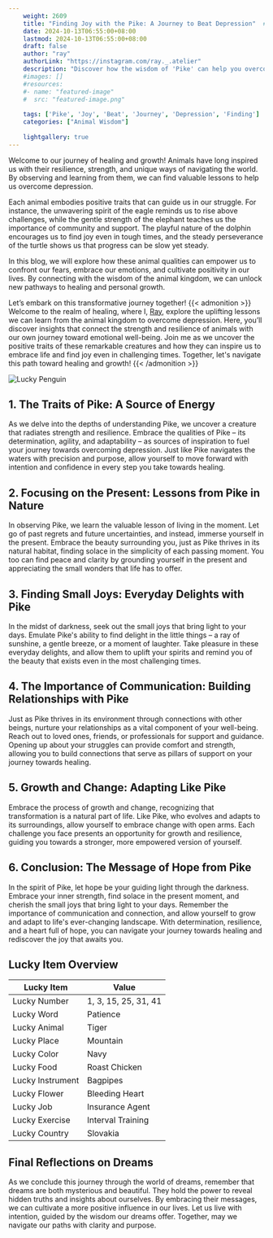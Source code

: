```yaml
---
    weight: 2609
    title: "Finding Joy with the Pike: A Journey to Beat Depression"  # Assuming 'title' column exists
    date: 2024-10-13T06:55:00+08:00
    lastmod: 2024-10-13T06:55:00+08:00
    draft: false
    author: "ray"
    authorLink: "https://instagram.com/ray._.atelier"
    description: "Discover how the wisdom of 'Pike' can help you overcome depression and find joy in your life journey."
    #images: []
    #resources:
    #- name: "featured-image"
    #  src: "featured-image.png"
    
    tags: ['Pike', 'Joy', 'Beat', 'Journey', 'Depression', 'Finding']
    categories: ["Animal Wisdom"]
    
    lightgallery: true
---
```

    
Welcome to our journey of healing and growth! Animals have long inspired us with their resilience, strength, and unique ways of navigating the world. By observing and learning from them, we can find valuable lessons to help us overcome depression.

Each animal embodies positive traits that can guide us in our struggle. For instance, the unwavering spirit of the eagle reminds us to rise above challenges, while the gentle strength of the elephant teaches us the importance of community and support. The playful nature of the dolphin encourages us to find joy even in tough times, and the steady perseverance of the turtle shows us that progress can be slow yet steady.

In this blog, we will explore how these animal qualities can empower us to confront our fears, embrace our emotions, and cultivate positivity in our lives. By connecting with the wisdom of the animal kingdom, we can unlock new pathways to healing and personal growth.

Let’s embark on this transformative journey together!
{{< admonition >}}
Welcome to the realm of healing, where I, [Ray](https://instagram.com/ray._.atelier), explore the uplifting lessons we can learn from the animal kingdom to overcome depression. Here, you’ll discover insights that connect the strength and resilience of animals with our own journey toward emotional well-being. Join me as we uncover the positive traits of these remarkable creatures and how they can inspire us to embrace life and find joy even in challenging times. Together, let's navigate this path toward healing and growth!
{{< /admonition >}}

![Lucky Penguin](https://cdn.pixabay.com/photo/2024/09/07/02/34/penguins-9028827_1280.jpg "Lucky Penguin")

## 1. The Traits of Pike: A Source of Energy
As we delve into the depths of understanding Pike, we uncover a creature that radiates strength and resilience. Embrace the qualities of Pike – its determination, agility, and adaptability – as sources of inspiration to fuel your journey towards overcoming depression. Just like Pike navigates the waters with precision and purpose, allow yourself to move forward with intention and confidence in every step you take towards healing.

## 2. Focusing on the Present: Lessons from Pike in Nature
In observing Pike, we learn the valuable lesson of living in the moment. Let go of past regrets and future uncertainties, and instead, immerse yourself in the present. Embrace the beauty surrounding you, just as Pike thrives in its natural habitat, finding solace in the simplicity of each passing moment. You too can find peace and clarity by grounding yourself in the present and appreciating the small wonders that life has to offer.

## 3. Finding Small Joys: Everyday Delights with Pike
In the midst of darkness, seek out the small joys that bring light to your days. Emulate Pike's ability to find delight in the little things – a ray of sunshine, a gentle breeze, or a moment of laughter. Take pleasure in these everyday delights, and allow them to uplift your spirits and remind you of the beauty that exists even in the most challenging times.

## 4. The Importance of Communication: Building Relationships with Pike
Just as Pike thrives in its environment through connections with other beings, nurture your relationships as a vital component of your well-being. Reach out to loved ones, friends, or professionals for support and guidance. Opening up about your struggles can provide comfort and strength, allowing you to build connections that serve as pillars of support on your journey towards healing.

## 5. Growth and Change: Adapting Like Pike
Embrace the process of growth and change, recognizing that transformation is a natural part of life. Like Pike, who evolves and adapts to its surroundings, allow yourself to embrace change with open arms. Each challenge you face presents an opportunity for growth and resilience, guiding you towards a stronger, more empowered version of yourself.

## 6. Conclusion: The Message of Hope from Pike
In the spirit of Pike, let hope be your guiding light through the darkness. Embrace your inner strength, find solace in the present moment, and cherish the small joys that bring light to your days. Remember the importance of communication and connection, and allow yourself to grow and adapt to life's ever-changing landscape. With determination, resilience, and a heart full of hope, you can navigate your journey towards healing and rediscover the joy that awaits you.


## Lucky Item Overview
| Lucky Item          | Value              |
|---------------|--------------------|
| Lucky Number        | 1, 3, 15, 25, 31, 41  |
| Lucky Word          | Patience |
| Lucky Animal        | Tiger |
| Lucky Place         | Mountain     |
| Lucky Color         | Navy     |
| Lucky Food          | Roast Chicken      |
| Lucky Instrument    | Bagpipes |
| Lucky Flower        | Bleeding Heart    |
| Lucky Job           | Insurance Agent       |
| Lucky Exercise      | Interval Training  |
| Lucky Country       | Slovakia    |


##  Final Reflections on Dreams

As we conclude this journey through the world of dreams, remember that dreams are both mysterious and beautiful. They hold the power to reveal hidden truths and insights about ourselves. By embracing their messages, we can cultivate a more positive influence in our lives. Let us live with intention, guided by the wisdom our dreams offer. Together, may we navigate our paths with clarity and purpose.

